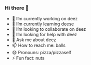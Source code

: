 ### Hi there 👋

- 🔭 I’m currently working on deez
- 🌱 I’m currently learning deese
- 👯 I’m looking to collaborate on deez
- 🤔 I’m looking for help with deez
- 💬 Ask me about deez
- 📫 How to reach me: balls
- 😄 Pronouns: pizza/pizzaself
- ⚡ Fun fact: nuts

